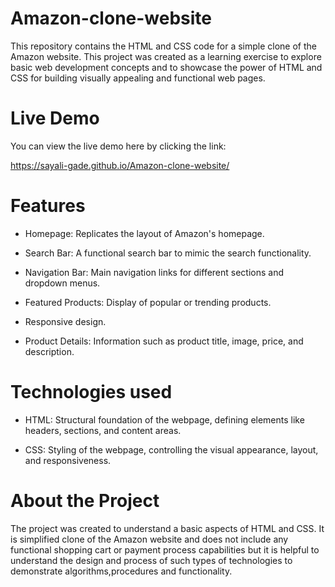 # Amazon-clone-website

This repository contains the HTML and CSS code for a simple clone of the Amazon website. This project was created as a learning exercise to explore basic web development concepts and to showcase the power of HTML and CSS for building visually appealing and functional web pages. 

# Live Demo

You can view the live demo here by clicking the link:

https://sayali-gade.github.io/Amazon-clone-website/

# Features

* Homepage:  Replicates the layout of Amazon's homepage.
 
* Search Bar:  A functional search bar to mimic the search functionality.
 
* Navigation Bar:  Main navigation links for different sections and dropdown menus.
 
* Featured Products:  Display of popular or trending products.

* Responsive design.

* Product Details:  Information such as product title, image, price, and description.

# Technologies used

* HTML:  Structural foundation of the webpage, defining elements like headers, sections, and content areas.
 
* CSS:  Styling of the webpage, controlling the visual appearance, layout, and responsiveness.

# About the Project

The project was created to understand a basic aspects of HTML and CSS. It is simplified clone of the Amazon website and does not include any functional shopping cart or payment process capabilities but it is helpful to understand the design and process of such types of technologies to demonstrate algorithms,procedures and functionality.
